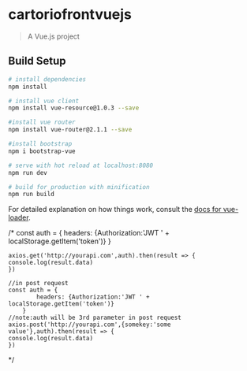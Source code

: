 # cartoriofrontvuejs

> A Vue.js project

## Build Setup

``` bash
# install dependencies
npm install

# install vue client
npm install vue-resource@1.0.3 --save

#install vue router
npm install vue-router@2.1.1 --save

#install bootstrap
npm i bootstrap-vue

# serve with hot reload at localhost:8080
npm run dev

# build for production with minification
npm run build
```

For detailed explanation on how things work, consult the [docs for vue-loader](http://vuejs.github.io/vue-loader).

/*
    const auth = {
        headers: {Authorization:'JWT ' + localStorage.getItem('token')} 
    }

    axios.get('http://yourapi.com',auth).then(result => { 
    console.log(result.data)
    })

    //in post request
    const auth = {
            headers: {Authorization:'JWT ' + localStorage.getItem('token')} 
        }
    //note:auth will be 3rd parameter in post request
    axios.post('http://yourapi.com',{somekey:'some value'},auth).then(result => { 
    console.log(result.data)
    })
*/